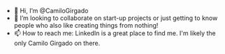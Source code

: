 - 👋 Hi, I’m @CamiloGirgado
- 💞️ I’m looking to collaborate on start-up projects or just getting to know people who also like creating things from nothing!
- 📫 How to reach me: LinkedIn is a great place to find me. I'm likely the only Camilo Girgado on there.

<!---
CamiloGirgado/CamiloGirgado is a ✨ special ✨ repository because its `README.md` (this file) appears on your GitHub profile.
You can click the Preview link to take a look at your changes.
--->
